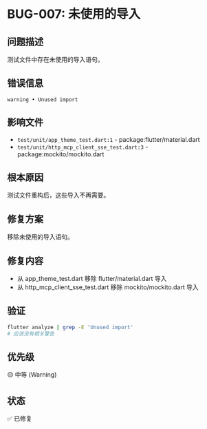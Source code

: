 # BUG-007: 未使用的导入

## 问题描述
测试文件中存在未使用的导入语句。

## 错误信息
```
warning • Unused import
```

## 影响文件
- `test/unit/app_theme_test.dart:1` - package:flutter/material.dart
- `test/unit/http_mcp_client_sse_test.dart:3` - package:mockito/mockito.dart

## 根本原因
测试文件重构后，这些导入不再需要。

## 修复方案
移除未使用的导入语句。

## 修复内容
- 从 app_theme_test.dart 移除 flutter/material.dart 导入
- 从 http_mcp_client_sse_test.dart 移除 mockito/mockito.dart 导入

## 验证
```bash
flutter analyze | grep -E 'Unused import'
# 应该没有相关警告
```

## 优先级
🟡 中等 (Warning)

## 状态
✅ 已修复
